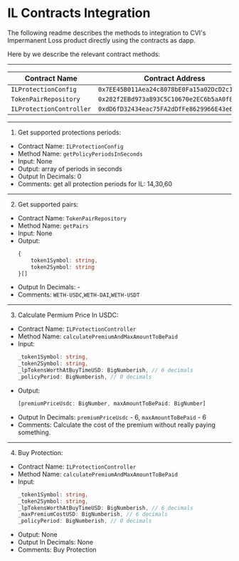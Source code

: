 # IL Contracts Integration

The following readme describes the methods to integration to CVI's Impermanent Loss product directly using the contracts as dapp.

Here by we describe the relevant contract methods:

----------------


| Contract Name          | Contract Address |
|------------------------|------------------|
| `ILProtectionConfig`     |`0x7EE45B011Aea24c8078bE0Fa15a02DcD2c142F25`|
| `TokenPairRepository`    |     `0x282f2EBd973a893C5C10670e2EC6b5aA0f81988A`             |
| `ILProtectionController` |      `0xdD6fD32434eac75FA2dDfFe8629966E43e608282`            |


-----

1. Get supported protections periods:

* Contract Name: `ILProtectionConfig`
* Method Name: `getPolicyPeriodsInSeconds`
* Input: None 
* Output: array of periods in seconds  
* Output In Decimals: 0
* Comments: get all protection periods for IL: 14,30,60 

----------------

2. Get supported pairs:

* Contract Name: `TokenPairRepository`
* Method Name: `getPairs`
* Input: None 
* Output:
    ```typescript
    {
        token1Symbol: string,
        token2Symbol: string
    }[]
    ```
* Output In Decimals: -
* Comments: `WETH-USDC`,`WETH-DAI`,`WETH-USDT`

---------------------

3. Calculate Permium Price In USDC:

* Contract Name: `ILProtectionController`
* Method Name: `calculatePremiumAndMaxAmountToBePaid`
* Input:
    ```typescript
    _token1Symbol: string,
    _token2Symbol: string,
    _lpTokensWorthAtBuyTimeUSD: BigNumberish, // 6 decimals
    _policyPeriod: BigNumberish, // 0 decimals
    ```
* Output:
    ```typescript
    [premiumPriceUsdc: BigNumber, maxAmountToBePaid: BigNumber]
    ```
* Output In Decimals: `premiumPriceUsdc` - 6, `maxAmountToBePaid` - 6
* Comments: Calculate the cost of the premium without really paying something.

----------------------

4. Buy Protection:

* Contract Name: `ILProtectionController`
* Method Name: `calculatePremiumAndMaxAmountToBePaid`
* Input:
    ```typescript
    _token1Symbol: string,
    _token2Symbol: string,
    _lpTokensWorthAtBuyTimeUSD: BigNumberish, // 6 decimals
    _maxPremiumCostUSD: BigNumberish, // 6 decimals
    _policyPeriod: BigNumberish, // 0 decimals
    ```
* Output: None
* Output In Decimals: None
* Comments: Buy Protection


